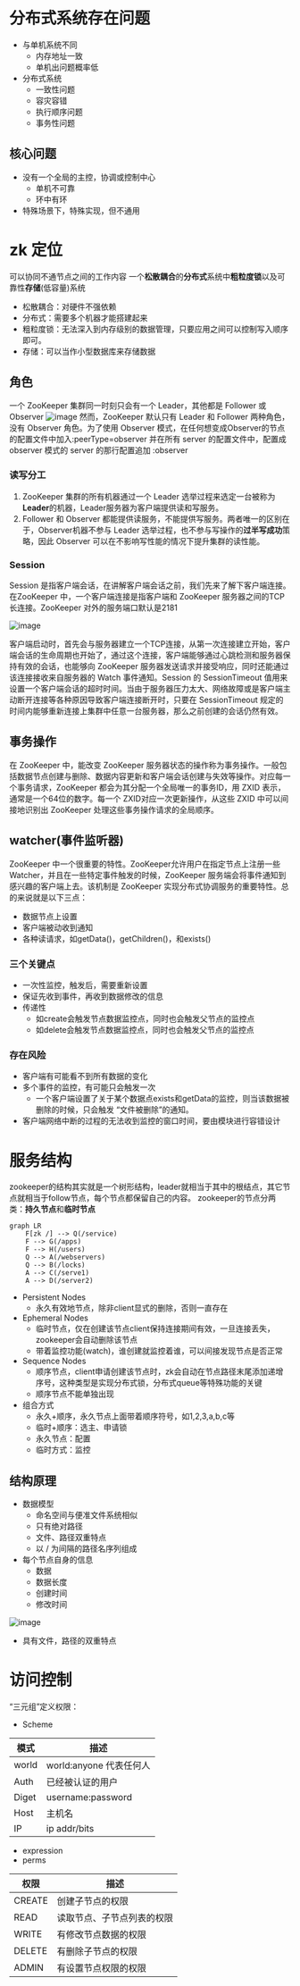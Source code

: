 # 分布式系统存在问题
- 与单机系统不同 
    - 内存地址一致 
    - 单机出问题概率低 
- 分布式系统 
    - 一致性问题 
    - 容灾容错 
    - 执行顺序问题 
    - 事务性问题

## 核心问题
- 没有一个全局的主控，协调或控制中心 
    - 单机不可靠 
    - 环中有环 
- 特殊场景下，特殊实现，但不通用

# zk 定位
可以协同不通节点之间的工作内容
一个**松散耦合**的**分布式**系统中**粗粒度锁**以及可靠性**存储**(低容量)系统
- 松散耦合：对硬件不强依赖
- 分布式：需要多个机器才能搭建起来
- 粗粒度锁：无法深入到内存级别的数据管理，只要应用之间可以控制写入顺序即可。
- 存储：可以当作小型数据库来存储数据

## 角色
一个 ZooKeeper 集群同一时刻只会有一个 Leader，其他都是 Follower 或 Observer
![image](https://github.com/Yerikshu/BigdataNote/blob/master/%E7%BB%84%E4%BB%B6/zookeeper/image/1.png)
然而，ZooKeeper 默认只有 Leader 和 Follower 两种角色，没有 Observer 角色。为了使用 Observer 模式，在任何想变成Observer的节点的配置文件中加入:peerType=observer 并在所有 server 的配置文件中，配置成 observer 模式的 server 的那行配置追加 :observer

### 读写分工
1. ZooKeeper 集群的所有机器通过一个 Leader 选举过程来选定一台被称为**Leader**的机器，Leader服务器为客户端提供读和写服务。
2. Follower 和 Observer 都能提供读服务，不能提供写服务。两者唯一的区别在于，Observer机器不参与 Leader 选举过程，也不参与写操作的**过半写成功**策略，因此 Observer 可以在不影响写性能的情况下提升集群的读性能。

### Session
Session 是指客户端会话，在讲解客户端会话之前，我们先来了解下客户端连接。在ZooKeeper 中，一个客户端连接是指客户端和 ZooKeeper 服务器之间的TCP长连接。ZooKeeper 对外的服务端口默认是2181

![image](https://github.com/Yerikshu/BigdataNote/blob/master/%E7%BB%84%E4%BB%B6/zookeeper/image/2.png)

客户端启动时，首先会与服务器建立一个TCP连接，从第一次连接建立开始，客户端会话的生命周期也开始了，通过这个连接，客户端能够通过心跳检测和服务器保持有效的会话，也能够向 ZooKeeper 服务器发送请求并接受响应，同时还能通过该连接接收来自服务器的 Watch 事件通知。Session 的 SessionTimeout 值用来设置一个客户端会话的超时时间。当由于服务器压力太大、网络故障或是客户端主动断开连接等各种原因导致客户端连接断开时，只要在 SessionTimeout 规定的时间内能够重新连接上集群中任意一台服务器，那么之前创建的会话仍然有效。

## 事务操作
在 ZooKeeper 中，能改变 ZooKeeper 服务器状态的操作称为事务操作。一般包括数据节点创建与删除、数据内容更新和客户端会话创建与失效等操作。对应每一个事务请求，ZooKeeper 都会为其分配一个全局唯一的事务ID，用 ZXID 表示，通常是一个64位的数字。每一个 ZXID对应一次更新操作，从这些 ZXID 中可以间接地识别出 ZooKeeper 处理这些事务操作请求的全局顺序。

## watcher(事件监听器)
ZooKeeper 中一个很重要的特性。ZooKeeper允许用户在指定节点上注册一些 Watcher，并且在一些特定事件触发的时候，ZooKeeper 服务端会将事件通知到感兴趣的客户端上去。该机制是 ZooKeeper 实现分布式协调服务的重要特性。总的来说就是以下三点：
- 数据节点上设置 
- 客户端被动收到通知 
- 各种读请求，如getData()，getChildren()，和exists()

### 三个关键点 
- 一次性监控，触发后，需要重新设置 
- 保证先收到事件，再收到数据修改的信息 
- 传递性 
    - 如create会触发节点数据监控点，同时也会触发父节点的监控点 
    - 如delete会触发节点数据监控点，同时也会触发父节点的监控点

### 存在风险
- 客户端有可能看不到所有数据的变化 
- 多个事件的监控，有可能只会触发一次 
    - 一个客户端设置了关于某个数据点exists和getData的监控，则当该数据被删除的时候，只会触发 “文件被删除”的通知。 
- 客户端网络中断的过程的无法收到监控的窗口时间，要由模块进行容错设计

# 服务结构
zookeeper的结构其实就是一个树形结构，leader就相当于其中的根结点，其它节点就相当于follow节点，每个节点都保留自己的内容。
zookeeper的节点分两类：**持久节点**和**临时节点**
```
graph LR
    F[zk /] --> Q(/service)
    F --> G(/apps)
    F --> H(/users)
    Q --> A(/webservers)
    Q --> B(/locks)
    A --> C(/serve1)
    A --> D(/server2)
```

- Persistent Nodes 
    - 永久有效地节点，除非client显式的删除，否则一直存在 
- Ephemeral Nodes 
    - 临时节点，仅在创建该节点client保持连接期间有效，一旦连接丢失，zookeeper会自动删除该节点 
    - 带着监控功能(watch)，谁创建就监控着谁，可以间接发现节点是否正常
- Sequence Nodes
    - 顺序节点，client申请创建该节点时，zk会自动在节点路径末尾添加递增序号，这种类型是实现分布式锁，分布式queue等特殊功能的关键
    - 顺序节点不能单独出现
- 组合方式
    - 永久+顺序，永久节点上面带着顺序符号，如1,2,3,a,b,c等
    - 临时+顺序：选主、申请锁
    - 永久节点：配置
    - 临时方式：监控

## 结构原理
- 数据模型
    - 命名空间与便准文件系统相似
    - 只有绝对路径
    - 文件、路径双重特点
    - 以 / 为间隔的路径名序列组成 
- 每个节点自身的信息 
    - 数据 
    - 数据长度 
    - 创建时间 
    - 修改时间
    
![image](https://github.com/Yerikshu/BigdataNote/blob/master/%E7%BB%84%E4%BB%B6/zookeeper/image/3.png)
- 具有文件，路径的双重特点

# 访问控制
“三元组”定义权限：
- Scheme

模式 | 描述
---|---
world | world:anyone 代表任何人
Auth | 已经被认证的用户
Diget | username:password
Host | 主机名
IP | ip addr/bits

- expression
- perms

权限 | 描述
---|---
CREATE | 创建子节点的权限
READ | 读取节点、子节点列表的权限
WRITE | 有修改节点数据的权限
DELETE | 有删除子节点的权限
ADMIN | 有设置节点权限的权限
